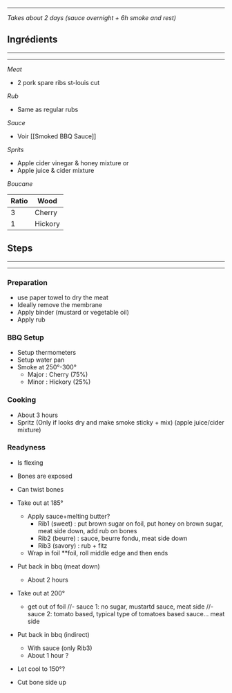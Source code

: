 
---
*Takes about 2 days (sauce overnight + 6h smoke and rest)*


## Ingrédients
---
---
*Meat*

- 2 pork spare ribs st-louis cut


*Rub*
- Same as regular rubs


*Sauce*
- Voir [[Smoked BBQ Sauce]]


*Sprits*
- Apple cider vinegar & honey mixture 
or
- Apple juice & cider mixture



*Boucane*

| Ratio | Wood    |
| ----- | ------- |
| 3     | Cherry  |
| 1     | Hickory |


## Steps
---
---
### Preparation
- use paper towel to dry the meat
- Ideally remove the membrane
- Apply binder (mustard or vegetable oil)
- Apply rub

### BBQ Setup
- Setup thermometers 
- Setup water pan
- Smoke at 250°-300°
	- Major : Cherry  (75%)
	- Minor : Hickory (25%)

### Cooking
- About 3 hours
- Spritz (Only if looks dry and make smoke sticky + mix) (apple juice/cider mixture)

### Readyness
- Is flexing
- Bones are exposed
- Can twist bones


- Take out at 185°
	- Apply sauce+melting butter?
		- Rib1 (sweet)  : put brown sugar on foil, put honey on brown sugar, meat side down, add rub on bones
		- Rib2 (beurre) : sauce, beurre fondu, meat side down
		- Rib3 (savory) : rub + fitz
	- Wrap in foil **foil, roll middle edge and then ends

- Put back in bbq (meat down)
	- About 2 hours

- Take out at 200°
	- get out of foil
	//- sauce 1: no sugar, mustartd sauce, meat side
	//- sauce 2: tomato based, typical type of tomatoes based sauce... meat side

- Put back in bbq (indirect)
	- With sauce (only Rib3)
	- About 1 hour ?

- Let cool to 150°?
- Cut bone side up